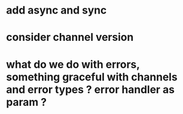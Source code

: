 # add async and sync
# consider channel version
# what do we do with errors, something graceful with channels and error types ? error handler as param ? 